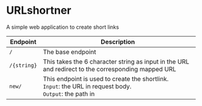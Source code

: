 # URLshortner
A simple web application to create short links 

| Endpoint         | Description                                                                                            |
|------------------|--------------------------------------------------------------------------------------------------------|
|         `/`        | The base endpoint                                                                                      |
| `/{string}` | This takes the 6 character string as input in the URL and redirect to the corresponding mapped URL     |
|       `new/`      | This endpoint is used to create the shortlink. <br>`Input`: the URL in request body. <br>`Output`: the path in |